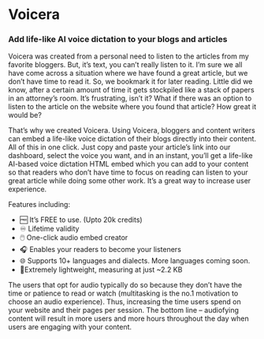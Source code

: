# Voicera
### **Add life-like AI voice dictation to your blogs and articles**

Voicera was created from a personal need to listen to the articles from my favorite bloggers. But, it’s text, you can’t really listen to it. I’m sure we all have come across a situation where we have found a great article, but we don’t have time to read it. So, we bookmark it for later reading. Little did we know, after a certain amount of time it gets stockpiled like a stack of papers in an attorney’s room. It’s frustrating, isn’t it? What if there was an option to listen to the article on the website where you found that article? How great it would be?

That’s why we created Voicera. Using Voicera, bloggers and content writers can embed a life-like voice dictation of their blogs directly into their content. All of this in one click. Just copy and paste your article’s link into our dashboard, select the voice you want, and in an instant, you’ll get a life-like AI-based voice dictation HTML embed which you can add to your content so that readers who don’t have time to focus on reading can listen to your great article while doing some other work. It’s a great way to increase user experience.

Features including:
- 🆓 It’s FREE to use. (Upto 20k credits)
- ♾️ Lifetime validity
- 🖱️ One-click audio embed creator
- 🎧 Enables your readers to become your listeners
- 🌐 Supports 10+ languages and dialects. More languages coming soon.
- 🦅Extremely lightweight, measuring at just ~2.2 KB

The users that opt for audio typically do so because they don’t have the time or patience to read or watch (multitasking is the no.1 motivation to choose an audio experience). Thus, increasing the time users spend on your website and their pages per session. The bottom line – audiofying content will result in more users and more hours throughout the day when users are engaging with your content.
